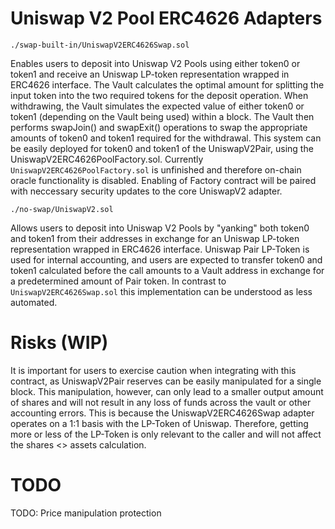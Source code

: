 # Uniswap V2 Pool ERC4626 Adapters

`./swap-built-in/UniswapV2ERC4626Swap.sol`

Enables users to deposit into Uniswap V2 Pools using either token0 or token1 and receive an Uniswap LP-token representation wrapped in ERC4626 interface. The Vault calculates the optimal amount for splitting the input token into the two required tokens for the deposit operation. When withdrawing, the Vault simulates the expected value of either token0 or token1 (depending on the Vault being used) within a block. The Vault then performs swapJoin() and swapExit() operations to swap the appropriate amounts of token0 and token1 required for the withdrawal. This system can be easily deployed for token0 and token1 of the UniswapV2Pair, using the UniswapV2ERC4626PoolFactory.sol. Currently `UniswapV2ERC4626PoolFactory.sol` is unfinished and therefore on-chain oracle functionality is disabled. Enabling of Factory contract will be paired with neccessary security updates to the core UniswapV2 adapter.

`./no-swap/UniswapV2.sol`

Allows users to deposit into Uniswap V2 Pools by "yanking" both token0 and token1 from their addresses in exchange for an Uniswap LP-token representation wrapped in ERC4626 interface. Uniswap Pair LP-Token is used for internal accounting, and users are expected to transfer token0 and token1 calculated before the call amounts to a Vault address in exchange for a predetermined amount of Pair token. In contrast to `UniswapV2ERC4626Swap.sol` this implementation can be understood as less automated.

# Risks (WIP)

It is important for users to exercise caution when integrating with this contract, as UniswapV2Pair reserves can be easily manipulated for a single block. This manipulation, however, can only lead to a smaller output amount of shares and will not result in any loss of funds across the vault or other accounting errors. This is because the UniswapV2ERC4626Swap adapter operates on a 1:1 basis with the LP-Token of Uniswap. Therefore, getting more or less of the LP-Token is only relevant to the caller and will not affect the shares <> assets calculation.

# TODO

TODO: Price manipulation protection